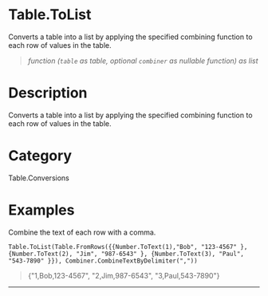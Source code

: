 # Table.ToList
Converts a table into a list by applying the specified combining function to each row of values in the table.
> _function (<code>table</code> as table, optional <code>combiner</code> as nullable function) as list_

# Description 
Converts a table into a list by applying the specified combining function to each row of values in the table.
# Category 
Table.Conversions
# Examples 
Combine the text of each row with a comma.
```
Table.ToList(Table.FromRows({{Number.ToText(1),"Bob", "123-4567" }, {Number.ToText(2), "Jim", "987-6543" }, {Number.ToText(3), "Paul", "543-7890" }}), Combiner.CombineTextByDelimiter(","))
```
> {"1,Bob,123-4567", "2,Jim,987-6543", "3,Paul,543-7890"}
***
